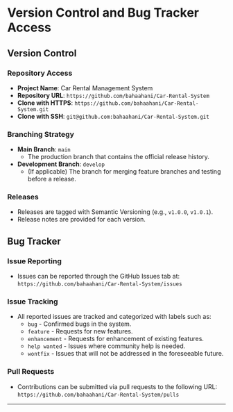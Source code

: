 # Version Control and Bug Tracker Access

## Version Control

### Repository Access
- **Project Name**: Car Rental Management System
- **Repository URL**: `https://github.com/bahaahani/Car-Rental-System`
- **Clone with HTTPS**: `https://github.com/bahaahani/Car-Rental-System.git`
- **Clone with SSH**: `git@github.com:bahaahani/Car-Rental-System.git`

### Branching Strategy
- **Main Branch**: `main`
  - The production branch that contains the official release history.
- **Development Branch**: `develop`
  - (If applicable) The branch for merging feature branches and testing before a release.


### Releases
- Releases are tagged with Semantic Versioning (e.g., `v1.0.0`, `v1.0.1`).
- Release notes are provided for each version.

## Bug Tracker

### Issue Reporting
- Issues can be reported through the GitHub Issues tab at:
  `https://github.com/bahaahani/Car-Rental-System/issues`

### Issue Tracking
- All reported issues are tracked and categorized with labels such as:
  - `bug` - Confirmed bugs in the system.
  - `feature` - Requests for new features.
  - `enhancement` - Requests for enhancement of existing features.
  - `help wanted` - Issues where community help is needed.
  - `wontfix` - Issues that will not be addressed in the foreseeable future.

### Pull Requests
- Contributions can be submitted via pull requests to the following URL:
  `https://github.com/bahaahani/Car-Rental-System/pulls`

---
